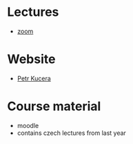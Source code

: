 # Lectures
- [zoom](https://dl1.cuni.cz/course/view.php?id=10131)

# Website
- [Petr Kucera](http://ktiml.mff.cuni.cz/~kucerap/NTIN090/index.php)


# Course material
- moodle
- contains czech lectures from last year

